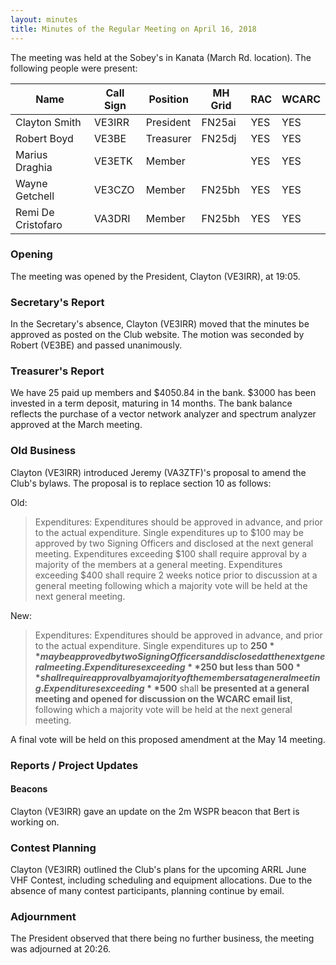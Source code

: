 ```yaml
---
layout: minutes
title: Minutes of the Regular Meeting on April 16, 2018
---
```


The meeting was held at the Sobey's in Kanata (March Rd. location).
The following people were present:

| Name             | Call Sign | Position       | MH Grid | RAC | WCARC |
|------------------|-----------|----------------|---------|-----|-------|
| Clayton Smith    | VE3IRR    | President      | FN25ai  | YES |  YES  |
| Robert Boyd      | VE3BE     | Treasurer      | FN25dj  | YES |  YES  |
| Marius Draghia   | VE3ETK    | Member         |         | YES |  YES  |
| Wayne Getchell   | VE3CZO    | Member         | FN25bh  | YES |  YES  |
| Remi De Cristofaro | VA3DRI  | Member         | FN25bh  | YES |  YES  |

### Opening

The meeting was opened by the President, Clayton (VE3IRR), at 19:05.

### Secretary's Report

In the Secretary's absence, Clayton (VE3IRR) moved that the minutes be approved as posted on the Club website. The motion was seconded by Robert (VE3BE) and passed unanimously.

### Treasurer's Report

We have 25 paid up members and $4050.84 in the bank. $3000 has been invested in a term deposit, maturing in 14 months. The bank balance reflects the purchase of a vector network analyzer and spectrum analyzer approved at the March meeting.

### Old Business

Clayton (VE3IRR) introduced Jeremy (VA3ZTF)'s proposal to amend the Club's bylaws. The proposal is to replace section 10 as follows:

Old:

> Expenditures: Expenditures should be approved in advance, and prior to the actual expenditure. Single expenditures up to $100 may be approved by two Signing Officers and disclosed at the next general meeting. Expenditures exceeding $100 shall require approval by a majority of the members at a general meeting. Expenditures exceeding $400 shall require 2 weeks notice prior to discussion at a general meeting following which a majority vote will be held at the next general meeting.

New:

> Expenditures: Expenditures should be approved in advance, and prior to the actual expenditure. Single expenditures up to **$250** may be approved by two Signing Officers and disclosed at the next general meeting. Expenditures exceeding **$250 but less than $500** shall require approval by a majority of the members at a general meeting. Expenditures exceeding **$500** shall **be presented at a general meeting and opened for discussion on the WCARC email list**, following which a majority vote will be held at the next general meeting.

A final vote will be held on this proposed amendment at the May 14 meeting.

### Reports / Project Updates

#### Beacons

Clayton (VE3IRR) gave an update on the 2m WSPR beacon that Bert is working on.

### Contest Planning

Clayton (VE3IRR) outlined the Club's plans for the upcoming ARRL June VHF Contest, including scheduling and equipment allocations. Due to the absence of many contest participants, planning continue by email.

### Adjournment

The President observed that there being no further business, the meeting was
adjourned at 20:26.
